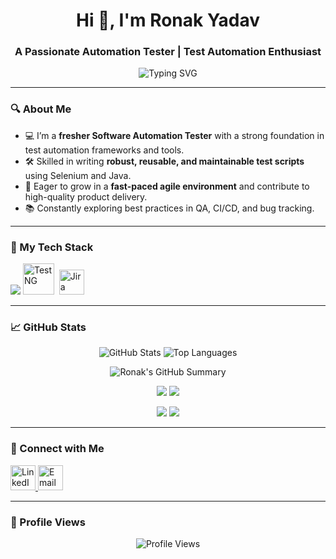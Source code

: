 <h1 align="center">Hi 👋, I'm Ronak Yadav</h1>
<h3 align="center">A Passionate Automation Tester | Test Automation Enthusiast</h3>

<p align="center">
  <img src="https://readme-typing-svg.demolab.com?font=Fira+Code&size=22&pause=1000&center=true&vCenter=true&width=500&lines=Java+%7C+Selenium+%7C+TestNG+%7C+Postman;Jira+%7C+GitHub+%7C+SQL+%7C+Docker+%7C+Jenkins" alt="Typing SVG" />
</p>

---

### 🔍 About Me

- 💻 I’m a **fresher Software Automation Tester** with a strong foundation in test automation frameworks and tools.
- 🛠 Skilled in writing **robust, reusable, and maintainable test scripts** using Selenium and Java.
- 🚀 Eager to grow in a **fast-paced agile environment** and contribute to high-quality product delivery.
- 📚 Constantly exploring best practices in QA, CI/CD, and bug tracking.

---

### 🧰 My Tech Stack


<p align="left">
  <img src="https://skillicons.dev/icons?i=java,selenium,postman,mysql,postgresql,html,css,bootstrap,js,nodejs,express,git,github,docker,jenkins" />
  <img src="https://plugins.jetbrains.com/files/21606/screenshot_a0a6cc96-51f6-46d0-a348-422f81ebab05" title="TestNG" width="50" height="50"/>&nbsp;
  <img src="https://cdn-icons-png.flaticon.com/512/5968/5968509.png" title="Jira" width="40" height="40"/>&nbsp;
</p>

---

### 📈 GitHub Stats

<p align="center">
  <img src="https://github-readme-stats.vercel.app/api?username=Ronak010325&show_icons=true&theme=tokyonight" alt="GitHub Stats" />
  <img src="https://github-readme-stats.vercel.app/api/top-langs/?username=Ronak010325&layout=compact&theme=tokyonight" alt="Top Languages" />
</p>

<p align="center">
  <img src="https://github-profile-summary-cards.vercel.app/api/cards/profile-details?username=Ronak010325&theme=github_dark" alt="Ronak's GitHub Summary" />
</p>

<p align="center">
  <img src="https://github-profile-summary-cards.vercel.app/api/cards/stats?username=Ronak010325&theme=github_dark" />
  <img src="https://github-profile-summary-cards.vercel.app/api/cards/productive-time?username=Ronak010325&theme=github_dark&utcOffset=+5.5" />
</p>

<p align="center">
  <img src="https://github-profile-summary-cards.vercel.app/api/cards/most-commit-language?username=Ronak010325&theme=github_dark" />
  <img src="https://github-profile-summary-cards.vercel.app/api/cards/repos-per-language?username=Ronak010325&theme=github_dark" />
</p>

---

### 🔗 Connect with Me

<p align="left">
  <a href="https://www.linkedin.com/in/RonakYadav1325/" target="_blank">
    <img src="https://cdn.jsdelivr.net/gh/devicons/devicon/icons/linkedin/linkedin-original.svg" alt="LinkedIn" width="40" height="40"/>
  </a>
  <a href="mailto:ronakyadav1325@gmail.com">
    <img src="https://cdn-icons-png.flaticon.com/512/732/732200.png" alt="Email" width="40" height="40"/>
  </a>
</p>

---

### 📌 Profile Views

<p align="center">
  <img src="https://komarev.com/ghpvc/?username=ronakyadav-username&label=Profile%20views&color=0e75b6&style=flat" alt="Profile Views" />
</p>
